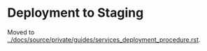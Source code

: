 # Deployment to Staging

Moved to [../docs/source/private/guides/services_deployment_procedure.rst](../docs/source/private/guides/services_deployment_procedure.rst).
